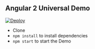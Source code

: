 ## Angular 2 Universal Demo

[![Deploy](https://www.herokucdn.com/deploy/button.svg)](https://heroku.com/deploy)

- Clone
- `npm install` to install dependencies
- `npm start` to start the Demo
